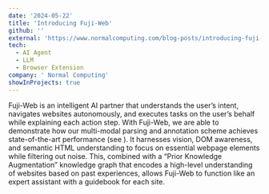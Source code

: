 ```yaml
---
date: '2024-05-22'
title: 'Introducing Fuji-Web'
github: ''
external: 'https://www.normalcomputing.com/blog-posts/introducing-fuji-web'
tech:
  - AI Agent
  - LLM
  - Browser Extension
company: ' Normal Computing'
showInProjects: true
---
```


Fuji-Web is an intelligent AI partner that understands the user’s intent, navigates websites autonomously, and executes tasks on the user’s behalf while explaining each action step. With Fuji-Web, we are able to demonstrate how our multi-modal parsing and annotation scheme achieves state-of-the-art performance (see ). It harnesses vision, DOM awareness, and semantic HTML understanding to focus on essential webpage elements while filtering out noise. This, combined with a “Prior Knowledge Augmentation” knowledge graph that encodes a high-level understanding of websites based on past experiences, allows Fuji-Web to function like an expert assistant with a guidebook for each site.
